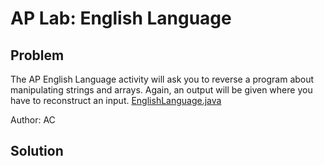 # AP Lab: English Language
## Problem
The AP English Language activity will ask you to reverse a program about manipulating strings and arrays. Again, an output will be given where you have to reconstruct an input.
[EnglishLanguage.java](./EnglishLanguage.java)

Author: AC
## Solution